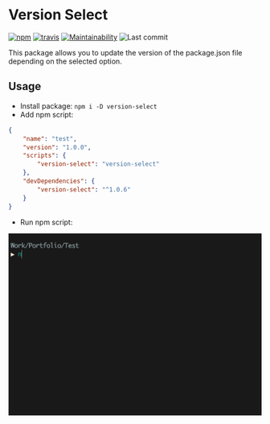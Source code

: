 # Version Select

[![npm](https://img.shields.io/npm/v/version-select)](https://www.npmjs.com/package/version-select)
[![travis](https://img.shields.io/travis/dm-grinko/version-select)](https://travis-ci.org/dm-grinko/version-select)
[![Maintainability](https://api.codeclimate.com/v1/badges/abbf1b25f926d75bb9df/maintainability)](https://codeclimate.com/github/dm-grinko/version-select/maintainability)
![Last commit](https://img.shields.io/github/last-commit/dm-grinko/version-select)

This package allows you to update the version of the package.json file depending on the selected option.

## Usage

- Install package: `npm i -D version-select`
- Add npm script:

``` json
{
    "name": "test",
    "version": "1.0.0",
    "scripts": {
        "version-select": "version-select"
    },
    "devDependencies": {
        "version-select": "^1.0.6"
    }
}
```

- Run npm script:

![version-select](version-select.gif)
